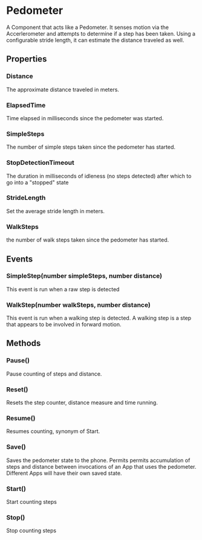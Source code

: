 # Pedometer

A Component that acts like a Pedometer. It senses motion via the Accerlerometer and attempts to determine if a step has been taken. Using a configurable stride length, it can estimate the distance traveled as well.

## Properties

### Distance

The approximate distance traveled in meters.

### ElapsedTime

Time elapsed in milliseconds since the pedometer was started.

### SimpleSteps

The number of simple steps taken since the pedometer has started.

### StopDetectionTimeout

The duration in milliseconds of idleness \(no steps detected\) after which to go into a "stopped" state

### StrideLength

Set the average stride length in meters.

### WalkSteps

the number of walk steps taken since the pedometer has started.

## Events

### SimpleStep\(number simpleSteps, number distance\)

This event is run when a raw step is detected

### WalkStep\(number walkSteps, number distance\)

This event is run when a walking step is detected. A walking step is a step that appears to be involved in forward motion.

## Methods

### Pause\(\)

Pause counting of steps and distance.

### Reset\(\)

Resets the step counter, distance measure and time running.

### Resume\(\)

Resumes counting, synonym of Start.

### Save\(\)

Saves the pedometer state to the phone. Permits permits accumulation of steps and distance between invocations of an App that uses the pedometer. Different Apps will have their own saved state.

### Start\(\)

Start counting steps

### Stop\(\)

Stop counting steps

